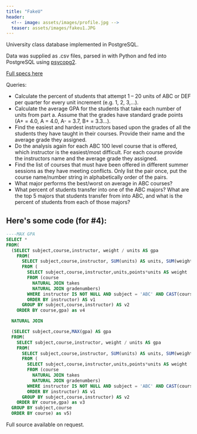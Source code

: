 ```yaml
---
title: "FakeU"
header:
  <!-- image: assets/images/profile.jpg -->
  teaser: assets/images/fakeu1.JPG
---
```

University class database implemented in PostgreSQL.  

Data was supplied as .csv files, parsed in with Python and fed into PostgreSQL using [psycopg2](http://initd.org/psycopg/).  

[Full specs here](/assets/docs/Homework04.pdf)  

Queries:  
- Calculate the percent of students that attempt 1 – 20 units of ABC or DEF per quarter for every unit increment (e.g. 1, 2, 3,…).  
- Calculate the average GPA for the students that take each number of units from part a. Assume that the grades have standard grade points (A+ = 4.0, A = 4.0, A- = 3.7, B+ = 3.3…).  
- Find the easiest and hardest instructors based upon the grades of all the students they have taught in their courses. Provide their name and the average grade they assigned.  
- Do the analysis again for each ABC 100 level course that is offered, which instructor is the easiest/most difficult. For each course provide the instructors name and the average grade they assigned.  
- Find the list of courses that must have been offered in different summer sessions as they have meeting conflicts. Only list the pair once, put the course name/number string in alphabetically order of the pairs.  
- What major performs the best/worst on average in ABC courses?  
- What percent of students transfer into one of the ABC majors? What are the top 5 majors that students transfer from into ABC, and what is the percent of students from each of those majors?  

## Here's some code (for #4):
```sql
----MAX GPA
SELECT * 
FROM(
  (SELECT subject,course,instructor, weight / units AS gpa 
    FROM(
      SELECT subject,course,instructor, SUM(units) AS units, SUM(weight) AS weight 
      FROM (
        SELECT subject,course,instructor,units,points*units AS weight 
        FROM (course 
          NATURAL JOIN takes 
          NATURAL JOIN gradenumbers) 
        WHERE instructor IS NOT NULL AND subject = 'ABC' AND CAST(course AS INTEGER) >= 100 AND CAST(course AS INTEGER) < 200
        ORDER BY instructor) AS v1 
      GROUP BY subject,course,instructor) AS v2
    ORDER BY course,gpa) as v4

  NATURAL JOIN

  (SELECT subject,course,MAX(gpa) AS gpa
  FROM(
    SELECT subject,course,instructor, weight / units AS gpa 
    FROM(
      SELECT subject,course,instructor, SUM(units) AS units, SUM(weight) AS weight 
      FROM (
        SELECT subject,course,instructor,units,points*units AS weight 
        FROM (course 
          NATURAL JOIN takes 
          NATURAL JOIN gradenumbers) 
        WHERE instructor IS NOT NULL AND subject = 'ABC' AND CAST(course AS INTEGER) >= 100 AND CAST(course AS INTEGER) < 200
        ORDER BY instructor) AS v1 
      GROUP BY subject,course,instructor) AS v2
    ORDER BY course,gpa) as v3
  GROUP BY subject,course
  ORDER BY course) as v5)
```
Full source available on request.
